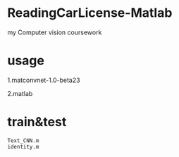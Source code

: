 # ReadingCarLicense-Matlab
my Computer vision coursework

# usage
1.matconvnet-1.0-beta23 

2.matlab

# train&test
```
Text_CNN.m
identity.m
```
